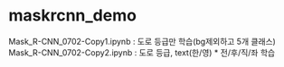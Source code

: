 # maskrcnn_demo
Mask_R-CNN_0702-Copy1.ipynb : 도로 등급만 학습(bg제외하고 5개 클래스)
Mask_R-CNN_0702-Copy2.ipynb : 도로 등급, text(한/영) * 전/후/직/좌 학습 
